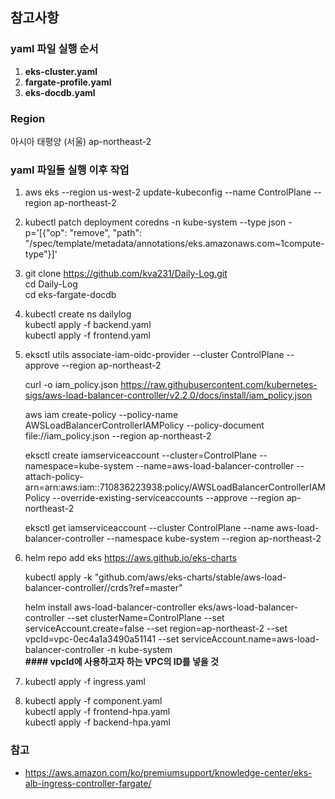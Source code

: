 ## 참고사항

### yaml 파일 실행 순서
1. **eks-cluster.yaml**
2. **fargate-profile.yaml**
3. **eks-docdb.yaml**

### Region
아시아 태평양 (서울)  ap-northeast-2

### yaml 파일들 실행 이후 작업
1. aws eks --region us-west-2 update-kubeconfig --name ControlPlane --region ap-northeast-2

2. kubectl patch deployment coredns -n kube-system --type json -p='[{"op": "remove", "path": "/spec/template/metadata/annotations/eks.amazonaws.com~1compute-type"}]'

3. git clone https://github.com/kva231/Daily-Log.git  
   cd Daily-Log  
   cd eks-fargate-docdb

4. kubectl create ns dailylog  
   kubectl apply -f backend.yaml  
   kubectl apply -f frontend.yaml

5. eksctl utils associate-iam-oidc-provider --cluster ControlPlane --approve --region ap-northeast-2

   curl -o iam_policy.json https://raw.githubusercontent.com/kubernetes-sigs/aws-load-balancer-controller/v2.2.0/docs/install/iam_policy.json

   aws iam create-policy --policy-name AWSLoadBalancerControllerIAMPolicy --policy-document file://iam_policy.json --region ap-northeast-2

   eksctl create iamserviceaccount --cluster=ControlPlane --namespace=kube-system --name=aws-load-balancer-controller --attach-policy-arn=arn:aws:iam::710836223938:policy/AWSLoadBalancerControllerIAMPolicy --override-existing-serviceaccounts --approve --region ap-northeast-2

   eksctl get iamserviceaccount --cluster ControlPlane --name aws-load-balancer-controller --namespace kube-system --region ap-northeast-2

6. helm repo add eks https://aws.github.io/eks-charts

   kubectl apply -k "github.com/aws/eks-charts/stable/aws-load-balancer-controller//crds?ref=master"

   helm install aws-load-balancer-controller eks/aws-load-balancer-controller --set clusterName=ControlPlane --set serviceAccount.create=false --set region=ap-northeast-2 --set vpcId=vpc-0ec4a1a3490a51141 --set serviceAccount.name=aws-load-balancer-controller -n kube-system  
   **\#### vpcId에 사용하고자 하는 VPC의 ID를 넣을 것**

7. kubectl apply -f ingress.yaml

8. kubectl apply -f component.yaml  
   kubectl apply -f frontend-hpa.yaml  
   kubectl apply -f backend-hpa.yaml

### 참고
- https://aws.amazon.com/ko/premiumsupport/knowledge-center/eks-alb-ingress-controller-fargate/
